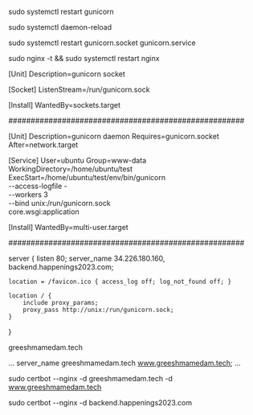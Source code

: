 
sudo systemctl restart gunicorn

sudo systemctl daemon-reload

sudo systemctl restart gunicorn.socket gunicorn.service

sudo nginx -t && sudo systemctl restart nginx








[Unit]
Description=gunicorn socket

[Socket]
ListenStream=/run/gunicorn.sock

[Install]
WantedBy=sockets.target

#####################################################


[Unit]
Description=gunicorn daemon
Requires=gunicorn.socket
After=network.target

[Service]
User=ubuntu
Group=www-data
WorkingDirectory=/home/ubuntu/test
ExecStart=/home/ubuntu/test/env/bin/gunicorn \
          --access-logfile - \
          --workers 3 \
          --bind unix:/run/gunicorn.sock \
          core.wsgi:application

[Install]
WantedBy=multi-user.target


#####################################################


server {
    listen 80;
    server_name 34.226.180.160, backend.happenings2023.com;

    location = /favicon.ico { access_log off; log_not_found off; }

    location / {
        include proxy_params;
        proxy_pass http://unix:/run/gunicorn.sock;
    }
}


greeshmamedam.tech

...
server_name greeshmamedam.tech www.greeshmamedam.tech;
...

sudo certbot --nginx -d greeshmamedam.tech -d www.greeshmamedam.tech


sudo certbot --nginx -d backend.happenings2023.com